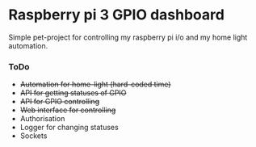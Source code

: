 # Raspberry pi 3 GPIO dashboard

Simple pet-project for controlling my raspberry pi i/o and my home light automation.

### ToDo
- ~~Automation for home-light (hard-coded time)~~
- ~~API for getting statuses of GPIO~~
- ~~API for GPIO controlling~~
- ~~Web interface for controlling~~
- Authorisation
- Logger for changing statuses
- Sockets
